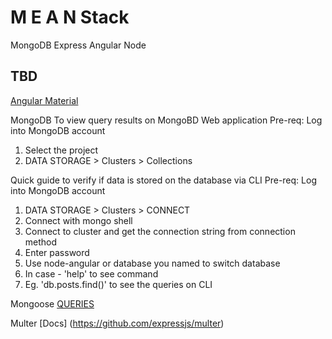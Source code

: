 # M E A N  Stack
MongoDB
Express
Angular
Node

## TBD

 [Angular Material](https://material.angular.io/components/categories)



MongoDB
To view query results on MongoBD Web application
Pre-req: Log into MongoDB account
1. Select the project
2. DATA STORAGE > Clusters > Collections


Quick guide to verify if data is stored on the database via CLI
Pre-req: Log into MongoDB account
1. DATA STORAGE > Clusters > CONNECT
2. Connect with mongo shell
3. Connect to cluster and get the connection string from connection method
4. Enter password 
5. Use node-angular or database you named to switch database
6. In case - 'help' to see command
7. Eg. 'db.posts.find()' to see the queries on CLI

Mongoose
[QUERIES](https://mongoosejs.com/docs/api/query.html)


Multer [Docs] (https://github.com/expressjs/multer)